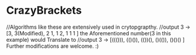 # CrazyBrackets
//Algorithms like these are extensively used in crytopgrapthy.
 //output 3 -> [3, 3(Modified), 2 1, 1 2, 1 1 1 ]
 the Aforementioned number(3 in this example) would Translate to //output 3 -> [((())), (()()), (())(), ()(()), ()()() ]
 Further modifications are welcome. :) 
